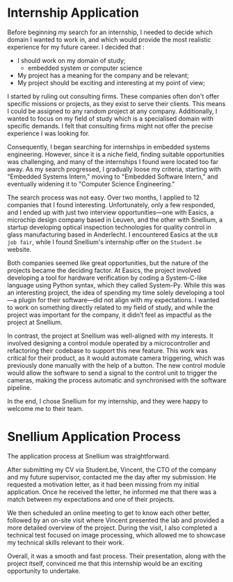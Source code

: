# Internship Application

Before beginning my search for an internship, I needed to decide which domain I wanted to work in, and which would provide the most realistic experience for my future career. I decided that :
- I should work on my domain of study;
	- embedded system or computer science
- My project has a meaning for the company and be relevant;
- My project should be exciting and interesting at my point of view;

I started by ruling out consulting firms. These companies often don't offer specific missions or projects, as they exist to serve their clients. This means I could be assigned to any random project at any company. Additionally, I wanted to focus on my field of study which is a specialised domain with specific demands. I felt that consulting firms might not offer the precise experience I was looking for.

Consequently, I began searching for internships in embedded systems engineering. However, since it is a niche field, finding suitable opportunities was challenging, and many of the internships I found were located too far away. As my search progressed, I gradually loose my criteria, starting with "Embedded Systems Intern," moving to "Embedded Software Intern," and eventually widening it to "Computer Science Engineering."

The search process was not easy. Over two months, I applied to 12 companies that I found interesting. Unfortunately, only a few responded, and I ended up with just two interview opportunities—one with Easics, a microchip design company based in Leuven, and the other with Snellium, a startup developing optical inspection technologies for quality control in glass manufacturing based in Anderlecht. I encountered Easics at the `ULB job fair`, while I found Snellium's internship offer on the `Student.be` website.

Both companies seemed like great opportunities, but the nature of the projects became the deciding factor. At Easics, the project involved developing a tool for hardware verification by coding a System-C-like language using Python syntax, which they called System-Py. While this was an interesting project, the idea of spending my time solely developing a tool—a plugin for their software—did not align with my expectations. I wanted to work on something directly related to my field of study, and while the project was important for the company, it didn’t feel as impactful as the project at Snellium.

In contrast, the project at Snellium was well-aligned with my interests. It involved designing a control module operated by a microcontroller and refactoring their codebase to support this new feature. This work was critical for their product, as it would automate camera triggering, which was previously done manually with the help of a button. The new control module would allow the software to send a signal to the control unit to trigger the cameras, making the process automatic and synchronised with the software pipeline.

In the end, I chose Snellium for my internship, and they were happy to welcome me to their team.

# Snellium Application Process

The application process at Snellium was straightforward.

After submitting my CV via Student.be, Vincent, the CTO of the company and my future supervisor, contacted me the day after my submission. He requested a motivation letter, as it had been missing from my initial application. Once he received the letter, he informed me that there was a match between my expectations and one of their projects.

We then scheduled an online meeting to get to know each other better, followed by an on-site visit where Vincent presented the lab and provided a more detailed overview of the project. During the visit, I also completed a technical test focused on image processing, which allowed me to showcase my technical skills relevant to their work.

Overall, it was a smooth and fast process. Their presentation, along with the project itself, convinced me that this internship would be an exciting opportunity to undertake.

